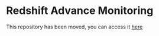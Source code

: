 # Redshift Advance Monitoring
This repository has been moved, you can access it [here](https://github.com/awslabs/amazon-redshift-monitoring)
